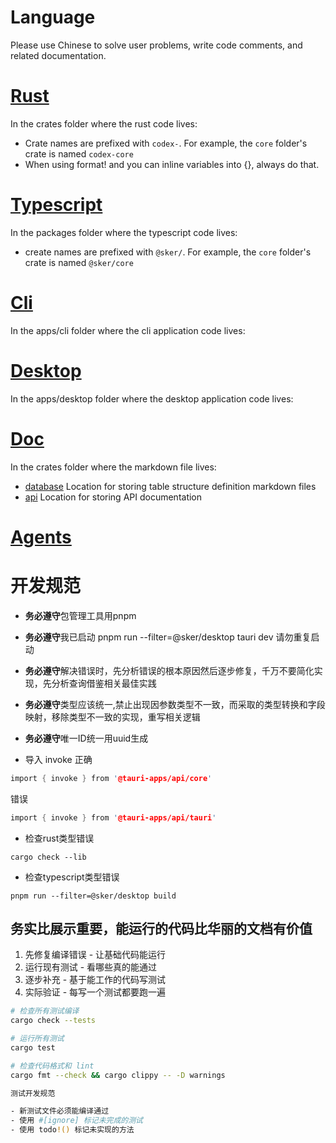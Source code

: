 
# Language

Please use Chinese to solve user problems, write code comments, and related documentation.

# [Rust](/crates)

In the crates folder where the rust code lives:

- Crate names are prefixed with `codex-`. For example, the `core` folder's crate is named `codex-core`
- When using format! and you can inline variables into {}, always do that.

# [Typescript](/packages)

In the packages folder where the typescript code lives:

- create names are prefixed with `@sker/`. For example, the `core` folder's crate is named `@sker/core`

# [Cli](/apps/cli)

In the apps/cli folder where the cli application code lives:

# [Desktop](/apps/desktop)

In the apps/desktop folder where the desktop application code lives:

# [Doc](/docs)

In the crates folder where the markdown file lives:

- [database](/docs/databases) Location for storing table structure definition markdown files
- [api](/docs/apis) Location for storing API documentation

# [Agents](/.claude/agents)



# 开发规范

- **务必遵守**包管理工具用pnpm
- **务必遵守**我已启动 pnpm run --filter=@sker/desktop tauri dev 请勿重复启动
- **务必遵守**解决错误时，先分析错误的根本原因然后逐步修复，千万不要简化实现，先分析查询借鉴相关最佳实践
- **务必遵守**类型应该统一,禁止出现因参数类型不一致，而采取的类型转换和字段映射，移除类型不一致的实现，重写相关逻辑
- **务必遵守**唯一ID统一用uuid生成


- 导入 invoke
正确
```rs
import { invoke } from '@tauri-apps/api/core'
```
错误
```rs
import { invoke } from '@tauri-apps/api/tauri'
```

- 检查rust类型错误

```
cargo check --lib
```

- 检查typescript类型错误

```
pnpm run --filter=@sker/desktop build
```



## 务实比展示重要，能运行的代码比华丽的文档有价值

1. 先修复编译错误 - 让基础代码能运行
2. 运行现有测试 - 看哪些真的能通过
3. 逐步补充 - 基于能工作的代码写测试
4. 实际验证 - 每写一个测试都要跑一遍


  ```bash
  # 检查所有测试编译
  cargo check --tests

  # 运行所有测试
  cargo test

  # 检查代码格式和 lint
  cargo fmt --check && cargo clippy -- -D warnings

  测试开发规范

  - 新测试文件必须能编译通过
  - 使用 #[ignore] 标记未完成的测试
  - 使用 todo!() 标记未实现的方法